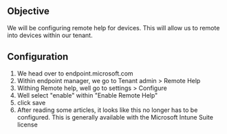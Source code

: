 ## Objective
We will be configuring remote help for devices. This will allow us to  remote into devices within our tenant.

## Configuration
1. We head over to endpoint.microsoft.com
2. Within endpoint manager, we go to Tenant admin > Remote Help
3. Withing Remote help, well go to settings > Configure
4. Well select "enable" within "Enable Remote Help"
5. click save
6. After reading some articles, it looks like this no longer has to be configured. This is generally available with the Microsoft Intune Suite license
